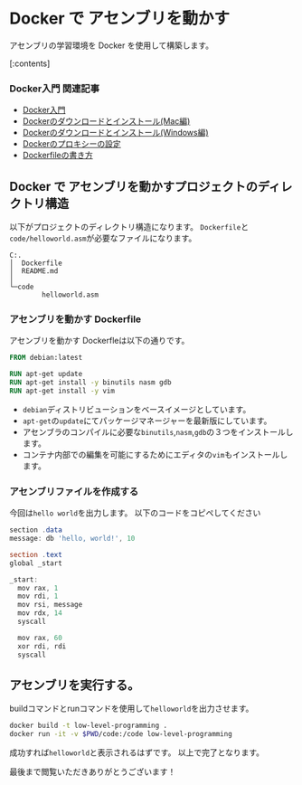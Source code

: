 

# Docker で アセンブリを動かす

アセンブリの学習環境を Docker を使用して構築します。


[:contents]

### Docker入門 関連記事

- [Docker入門](https://minegishirei.hatenablog.com/entry/2023/09/02/213936)
- [Dockerのダウンロードとインストール(Mac編)](https://minegishirei.hatenablog.com/entry/2023/09/03/143528)
- [Dockerのダウンロードとインストール(Windows編)](https://minegishirei.hatenablog.com/entry/2023/09/04/115946)
- [Dockerのプロキシーの設定](https://minegishirei.hatenablog.com/entry/2023/09/05/120827)
- [Dockerfileの書き方](https://minegishirei.hatenablog.com/entry/2023/09/11/102313)


## Docker で アセンブリを動かすプロジェクトのディレクトリ構造

以下がプロジェクトのディレクトリ構造になります。
`Dockerfile`と`code/helloworld.asm`が必要なファイルになります。

```
C:.
│  Dockerfile
│  README.md
│
└─code
        helloworld.asm
```


### アセンブリを動かす Dockerfile

アセンブリを動かす Dockerfleは以下の通りです。


```Dockerfile
FROM debian:latest

RUN apt-get update 
RUN apt-get install -y binutils nasm gdb 
RUN apt-get install -y vim
```

- `debian`ディストリビューションをベースイメージとしています。
- `apt-get`の`update`にてパッケージマネージャーを最新版にしています。
- アセンブラのコンパイルに必要な`binutils`,`nasm`,`gdb`の３つをインストールします。
- コンテナ内部での編集を可能にするためにエディタの`vim`もインストールします。


### アセンブリファイルを作成する

今回は`hello world`を出力します。
以下のコードをコピペしてください


```powershell
section .data
message: db 'hello, world!', 10

section .text
global _start

_start:
  mov rax, 1
  mov rdi, 1
  mov rsi, message
  mov rdx, 14
  syscall

  mov rax, 60
  xor rdi, rdi
  syscall
```


## アセンブリを実行する。

buildコマンドとrunコマンドを使用して`helloworld`を出力させます。

```sh
docker build -t low-level-programming .
docker run -it -v $PWD/code:/code low-level-programming
```

成功すれば`helloworld`と表示されるはずです。
以上で完了となります。

最後まで閲覧いただきありがとうございます！




